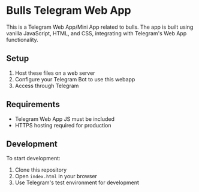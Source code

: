 # Bulls Telegram Web App

This is a Telegram Web App/Mini App related to bulls. The app is built using vanilla JavaScript, HTML, and CSS, integrating with Telegram's Web App functionality.

## Setup
1. Host these files on a web server
2. Configure your Telegram Bot to use this webapp
3. Access through Telegram

## Requirements
- Telegram Web App JS must be included
- HTTPS hosting required for production

## Development
To start development:
1. Clone this repository
2. Open `index.html` in your browser
3. Use Telegram's test environment for development
